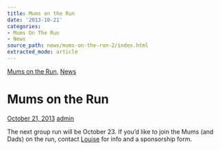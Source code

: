 ```yaml
---
title: Mums on the Run
date: '2013-10-21'
categories:
- Mums On The Run
- News
source_path: news/mums-on-the-run-2/index.html
extracted_mode: article
---
```

[Mums on the Run](category/mums-on-the-run/), [News](/news/)

# Mums on the Run

[October 21, 2013](/news/mums-on-the-run-2/) [admin](author/admin/)

The next group run will be October 23. If you’d like to join the Mums (and Dads) on the run, contact [Louise](mailto:scottishchick72@hotmail.com) for info and a sponsorship form.
